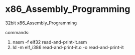 # x86_Assembly_Programming
32bit x86_Assembly_Programming



commands:
1) nasm -f elf32 read-and-print-it.asm 
2) ld -m elf_i386 read-and-print-it.o -o read-and-print-it
